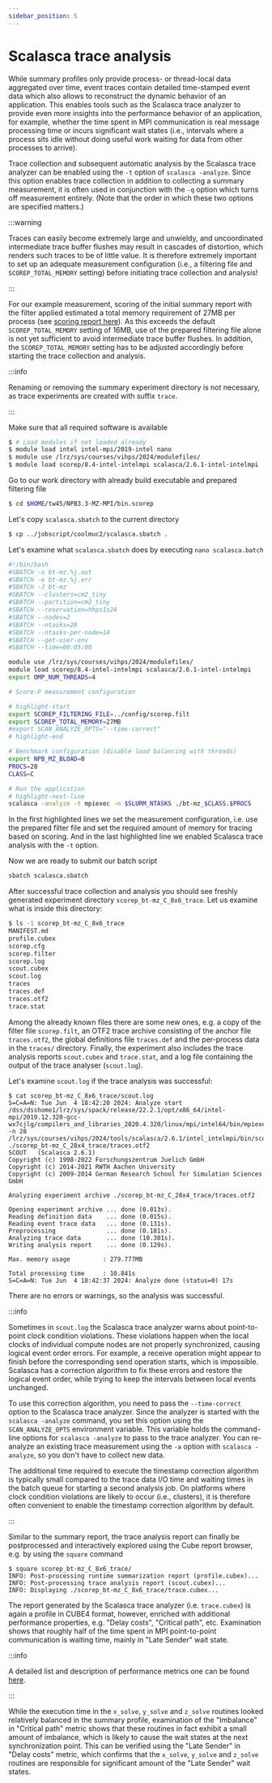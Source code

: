 ```yaml
---
sidebar_position: 5
---
```

# Scalasca trace analysis

While summary profiles only provide process- or thread-local data aggregated over time, event traces contain detailed time-stamped event data which also allows to reconstruct the dynamic behavior of an application. This enables tools such as the Scalasca trace analyzer to provide even more insights into the performance behavior of an application, for example, whether the time spent in MPI communication is real message processing time or incurs significant wait states (i.e., intervals where a process sits idle without doing useful work waiting for data from other processes to arrive).

Trace collection and subsequent automatic analysis by the Scalasca trace analyzer can be enabled using the `-t` option of `scalasca -analyze`. Since this option enables trace collection in addition to collecting a summary measurement, it is often used in conjunction with the `-q` option which turns off measurement entirely. (Note that the order in which these two options are specified matters.)

:::warning

Traces can easily become extremely large and unwieldy, and uncoordinated intermediate trace buffer flushes may result in cascades of distortion, which renders such traces to be of little value. It is therefore extremely important to set up an adequate measurement configuration  (i.e., a filtering file and `SCOREP_TOTAL_MEMORY` setting) before initiating trace collection and analysis!

:::

For our example measurement, scoring of the initial summary report with the filter applied estimated a total memory requirement of 27MB per process (see [scoring report here](./filtering.md)). As this exceeds the default `SCOREP_TOTAL_MEMORY` setting of 16MB, use of the prepared filtering file alone is not yet sufficient to avoid intermediate trace buffer flushes. In addition, the `SCOREP_TOTAL_MEMORY` setting has to be adjusted accordingly before starting the trace collection and analysis. 

:::info

Renaming or removing the summary experiment directory is not necessary, as trace experiments are created with suffix `trace`.

:::

Make sure that all required software is available
```bash
$ # Load modules if not loaded already
$ module load intel intel-mpi/2019-intel nano
$ module use /lrz/sys/courses/vihps/2024/modulefiles/
$ module load scorep/8.4-intel-intelmpi scalasca/2.6.1-intel-intelmpi
```

Go to our work directory with already build executable and prepared filtering file 
```bash
$ cd $HOME/tw45/NPB3.3-MZ-MPI/bin.scorep
```

Let's copy `scalasca.sbatch` to the current directory
```bash
$ cp ../jobscript/coolmuc2/scalasca.sbatch .
```

Let's examine what `scalasca.sbatch` does by executing `nano scalasca.batch`
```bash showLineNumbers
#!/bin/bash
#SBATCH -o bt-mz.%j.out
#SBATCH -e bt-mz.%j.err
#SBATCH -J bt-mz
#SBATCH --clusters=cm2_tiny
#SBATCH --partition=cm2_tiny
#SBATCH --reservation=hhps1s24
#SBATCH --nodes=2
#SBATCH --ntasks=28
#SBATCH --ntasks-per-node=14
#SBATCH --get-user-env
#SBATCH --time=00:05:00

module use /lrz/sys/courses/vihps/2024/modulefiles/
module load scorep/8.4-intel-intelmpi scalasca/2.6.1-intel-intelmpi
export OMP_NUM_THREADS=4

# Score-P measurement configuration

# highlight-start
export SCOREP_FILTERING_FILE=../config/scorep.filt
export SCOREP_TOTAL_MEMORY=27MB
#export SCAN_ANALYZE_OPTS="--time-correct"
# highlight-end

# Benchmark configuration (disable load balancing with threads)
export NPB_MZ_BLOAD=0
PROCS=28
CLASS=C

# Run the application
# highlight-next-line
scalasca -analyze -t mpiexec -n $SLURM_NTASKS ./bt-mz_$CLASS.$PROCS
```
In the first highlighted lines we set the measurement configuration, i.e. use the prepared filter file and set the required amount of memory for tracing based on scoring. And in the last highlighted line we enabled Scalasca trace analysis with the `-t` option.

Now we are ready to submit our batch script
```bash
sbatch scalasca.sbatch
```

After successful trace collection and analysis you should see freshly generated experiment directory `scorep_bt-mz_C_8x6_trace`. Let us examine what is inside this directory:
```bash
$ ls -1 scorep_bt-mz_C_8x6_trace
MANIFEST.md
profile.cubex
scorep.cfg
scorep.filter
scorep.log
scout.cubex
scout.log
traces
traces.def
traces.otf2
trace.stat
```
Among the already known files there are some new ones, e.g. a copy of the filter file `scorep.filt`, an OTF2 trace archive consisting of the anchor file `traces.otf2`, the global definitions file `traces.def` and the per-process data in the `traces/` directory. Finally, the experiment also includes the trace analysis reports `scout.cubex` and `trace.stat`, and a log file containing the output of the trace analyser (`scout.log`).

Let's examine `scout.log` if the trace analysis was successful:
```
$ cat scorep_bt-mz_C_8x6_trace/scout.log
S=C=A=N: Tue Jun  4 18:42:20 2024: Analyze start
/dss/dsshome1/lrz/sys/spack/release/22.2.1/opt/x86_64/intel-mpi/2019.12.320-gcc-wx7cjlg/compilers_and_libraries_2020.4.320/linux/mpi/intel64/bin/mpiexec -n 28 /lrz/sys/courses/vihps/2024/tools/scalasca/2.6.1/intel_intelmpi/bin/scout.hyb ./scorep_bt-mz_C_28x4_trace/traces.otf2
SCOUT   (Scalasca 2.6.1)
Copyright (c) 1998-2022 Forschungszentrum Juelich GmbH
Copyright (c) 2014-2021 RWTH Aachen University
Copyright (c) 2009-2014 German Research School for Simulation Sciences GmbH

Analyzing experiment archive ./scorep_bt-mz_C_28x4_trace/traces.otf2

Opening experiment archive ... done (0.013s).
Reading definition data    ... done (0.015s).
Reading event trace data   ... done (0.131s).
Preprocessing              ... done (0.181s).
Analyzing trace data       ... done (10.301s).
Writing analysis report    ... done (0.129s).

Max. memory usage         : 279.777MB

Total processing time     : 10.841s
S=C=A=N: Tue Jun  4 18:42:37 2024: Analyze done (status=0) 17s
```
There are no errors or warnings, so the analysis was successful. 

:::info

Sometimes in `scout.log` the Scalasca trace analyzer warns about point-to-point clock condition violations. These violations happen when the local clocks of individual compute nodes are not properly synchronized, causing logical event order errors. For example, a receive operation might appear to finish before the corresponding send operation starts, which is impossible. Scalasca has a correction algorithm to fix these errors and restore the logical event order, while trying to keep the intervals between local events unchanged.

To use this correction algorithm, you need to pass the `--time-correct` option to the Scalasca trace analyzer. Since the analyzer is started with the `scalasca -analyze` command, you set this option using the `SCAN_ANALYZE_OPTS` environment variable. This variable holds the command-line options for `scalasca -analyze` to pass to the trace analyzer. You can re-analyze an existing trace measurement using the `-a` option with `scalasca -analyze`, so you don't have to collect new data.

The additional time required to execute the timestamp correction algorithm is typically small compared to the trace data I/O time and waiting times in the batch queue for starting a second analysis job. On platforms where clock condition violations are likely to occur (i.e., clusters), it is therefore often convenient to enable the timestamp correction algorithm by default.

:::

Similar to the summary report, the trace analysis report can finally be postprocessed and interactively explored using the Cube report browser, e.g. by using the `square` command
```
$ square scorep_bt-mz_C_8x6_trace/
INFO: Post-processing runtime summarization report (profile.cubex)...
INFO: Post-processing trace analysis report (scout.cubex)...
INFO: Displaying ./scorep_bt-mz_C_8x6_trace/trace.cubex...
```

The report generated by the Scalasca trace analyzer (i.e. `trace.cubex`) is again a profile in CUBE4 format, however, enriched with additional performance properties, e.g. "Delay costs", "Critical path", etc. Examination shows that roughly half of the time spent in MPI point-to-point communication is waiting time, mainly in "Late Sender" wait state.

:::info

A detailed list and description of performance metrics one can be found [here](https://apps.fz-juelich.de/scalasca/releases/scalasca/2.6/help/scalasca_patterns.html).

:::

 While the execution time in the `x_solve`, `y_solve` and `z_solve` routines looked relatively balanced in the summary profile, examination of the "Imbalance" in "Critical path" metric shows that these routines in fact exhibit a small amount of imbalance, which is likely to cause the wait states at the next synchronization point. This can be verified using the "Late Sender" in "Delay costs" metric, which confirms that the `x_solve`, `y_solve` and `z_solve` routines are responsible for significant amount of the "Late Sender" wait states. 

